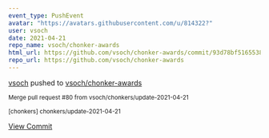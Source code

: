 ```yaml
---
event_type: PushEvent
avatar: "https://avatars.githubusercontent.com/u/814322?"
user: vsoch
date: 2021-04-21
repo_name: vsoch/chonker-awards
html_url: https://github.com/vsoch/chonker-awards/commit/93d78bf51655389a483b9a93bd060cc1b9f940cf
repo_url: https://github.com/vsoch/chonker-awards
---
```


<a href='https://github.com/vsoch' target='_blank'>vsoch</a> pushed to <a href='https://github.com/vsoch/chonker-awards' target='_blank'>vsoch/chonker-awards</a>

<small>Merge pull request #80 from vsoch/chonkers/update-2021-04-21

[chonkers] chonkers/update-2021-04-21</small>

<a href='https://github.com/vsoch/chonker-awards/commit/93d78bf51655389a483b9a93bd060cc1b9f940cf' target='_blank'>View Commit</a>